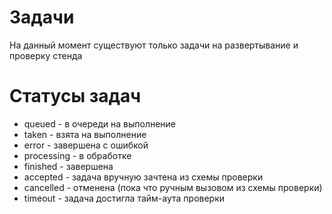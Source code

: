 # Задачи

На данный момент существуют только задачи на развертывание и проверку стенда

# Статусы задач

- queued - в очереди на выполнение
- taken - взята на выполнение
- error - завершена с ошибкой
- processing - в обработке
- finished - завершена
- accepted - задача вручную зачтена из схемы проверки
- cancelled - отменена (пока что ручным вызовом из схемы проверки)
- timeout - задача достигла тайм-аута проверки

